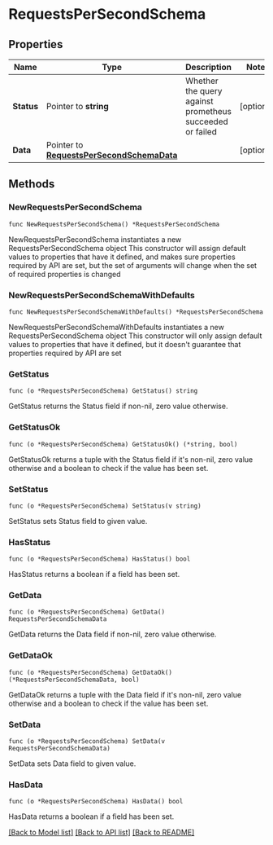 # RequestsPerSecondSchema

## Properties

Name | Type | Description | Notes
------------ | ------------- | ------------- | -------------
**Status** | Pointer to **string** | Whether the query against prometheus succeeded or failed | [optional] 
**Data** | Pointer to [**RequestsPerSecondSchemaData**](RequestsPerSecondSchemaData.md) |  | [optional] 

## Methods

### NewRequestsPerSecondSchema

`func NewRequestsPerSecondSchema() *RequestsPerSecondSchema`

NewRequestsPerSecondSchema instantiates a new RequestsPerSecondSchema object
This constructor will assign default values to properties that have it defined,
and makes sure properties required by API are set, but the set of arguments
will change when the set of required properties is changed

### NewRequestsPerSecondSchemaWithDefaults

`func NewRequestsPerSecondSchemaWithDefaults() *RequestsPerSecondSchema`

NewRequestsPerSecondSchemaWithDefaults instantiates a new RequestsPerSecondSchema object
This constructor will only assign default values to properties that have it defined,
but it doesn't guarantee that properties required by API are set

### GetStatus

`func (o *RequestsPerSecondSchema) GetStatus() string`

GetStatus returns the Status field if non-nil, zero value otherwise.

### GetStatusOk

`func (o *RequestsPerSecondSchema) GetStatusOk() (*string, bool)`

GetStatusOk returns a tuple with the Status field if it's non-nil, zero value otherwise
and a boolean to check if the value has been set.

### SetStatus

`func (o *RequestsPerSecondSchema) SetStatus(v string)`

SetStatus sets Status field to given value.

### HasStatus

`func (o *RequestsPerSecondSchema) HasStatus() bool`

HasStatus returns a boolean if a field has been set.

### GetData

`func (o *RequestsPerSecondSchema) GetData() RequestsPerSecondSchemaData`

GetData returns the Data field if non-nil, zero value otherwise.

### GetDataOk

`func (o *RequestsPerSecondSchema) GetDataOk() (*RequestsPerSecondSchemaData, bool)`

GetDataOk returns a tuple with the Data field if it's non-nil, zero value otherwise
and a boolean to check if the value has been set.

### SetData

`func (o *RequestsPerSecondSchema) SetData(v RequestsPerSecondSchemaData)`

SetData sets Data field to given value.

### HasData

`func (o *RequestsPerSecondSchema) HasData() bool`

HasData returns a boolean if a field has been set.


[[Back to Model list]](../README.md#documentation-for-models) [[Back to API list]](../README.md#documentation-for-api-endpoints) [[Back to README]](../README.md)


